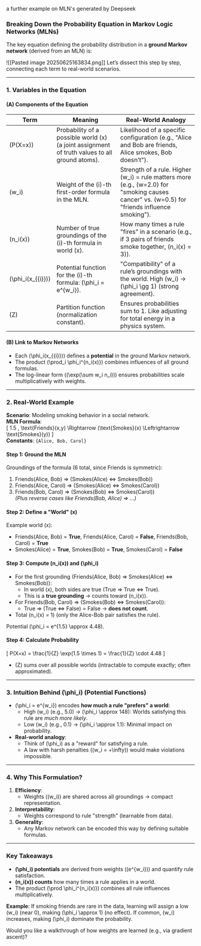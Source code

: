 
a further example on MLN's generated by Deepseek

### **Breaking Down the Probability Equation in Markov Logic Networks (MLNs)**

The key equation defining the probability distribution in a **ground Markov network** (derived from an MLN) is:


![[Pasted image 20250625163834.png]]
Let’s dissect this step by step, connecting each term to real-world scenarios.

---

### **1. Variables in the Equation**
#### **(A) Components of the Equation**
| Term | Meaning | Real-World Analogy |
|------|---------|-------------------|
| \(P(X=x)\) | Probability of a possible world \(x\) (a joint assignment of truth values to all ground atoms). | Likelihood of a specific configuration (e.g., "Alice and Bob are friends, Alice smokes, Bob doesn’t"). |
| \(w_i\) | Weight of the \(i\)-th first-order formula in the MLN. | Strength of a rule. Higher \(w_i\) = rule matters more (e.g., \(w=2.0\) for "smoking causes cancer" vs. \(w=0.5\) for "friends influence smoking"). |
| \(n_i(x)\) | Number of true groundings of the \(i\)-th formula in world \(x\). | How many times a rule "fires" in a scenario (e.g., if 3 pairs of friends smoke together, \(n_i(x) = 3\)). |
| \(\phi_i(x_{\{i\}})\) | Potential function for the \(i\)-th formula: \(\phi_i = e^{w_i}\). | "Compatibility" of a rule’s groundings with the world. High \(w_i\) → \(\phi_i \gg 1\) (strong agreement). |
| \(Z\) | Partition function (normalization constant). | Ensures probabilities sum to 1. Like adjusting for total energy in a physics system. |

#### **(B) Link to Markov Networks**
- Each \(\phi_i(x_{\{i\}})\) defines a **potential** in the ground Markov network.  
- The product \(\prod_i \phi_i^{n_i(x)}\) combines influences of all ground formulas.  
- The log-linear form (\(\exp(\sum w_i n_i)\)) ensures probabilities scale multiplicatively with weights.

---

### **2. Real-World Example**
**Scenario**: Modeling smoking behavior in a social network.  
**MLN Formula**:  
\[
1.5 \, \text{Friends}(x,y) \Rightarrow (\text{Smokes}(x) \Leftrightarrow \text{Smokes}(y))
\]  
**Constants**: `{Alice, Bob, Carol}`  

#### **Step 1: Ground the MLN**
Groundings of the formula (6 total, since Friends is symmetric):  
1. Friends(Alice, Bob) ⇒ (Smokes(Alice) ⇔ Smokes(Bob))  
2. Friends(Alice, Carol) ⇒ (Smokes(Alice) ⇔ Smokes(Carol))  
3. Friends(Bob, Carol) ⇒ (Smokes(Bob) ⇔ Smokes(Carol))  
   *(Plus reverse cases like Friends(Bob, Alice) ⇒ ...)*  

#### **Step 2: Define a "World" \(x\)**
Example world \(x\):  
- Friends(Alice, Bob) = **True**, Friends(Alice, Carol) = **False**, Friends(Bob, Carol) = **True**  
- Smokes(Alice) = **True**, Smokes(Bob) = **True**, Smokes(Carol) = **False**  

#### **Step 3: Compute \(n_i(x)\) and \(\phi_i\)**
- For the first grounding (Friends(Alice, Bob) ⇒ Smokes(Alice) ⇔ Smokes(Bob)):  
  - In world \(x\), both sides are true (True ⇒ True ⇔ True).  
  - This is a **true grounding** → counts toward \(n_i(x)\).  
- For Friends(Bob, Carol) ⇒ (Smokes(Bob) ⇔ Smokes(Carol)):  
  - True ⇒ (True ⇔ False) = False → **does not count**.  
- Total \(n_i(x) = 1\) (only the Alice-Bob pair satisfies the rule).  

Potential \(\phi_i = e^{1.5} \approx 4.48\).  

#### **Step 4: Calculate Probability**
\[
P(X=x) = \frac{1}{Z} \exp(1.5 \times 1) = \frac{1}{Z} \cdot 4.48
\]  
- \(Z\) sums over all possible worlds (intractable to compute exactly; often approximated).  

---

### **3. Intuition Behind \(\phi_i\) (Potential Functions)**
- \(\phi_i = e^{w_i}\) encodes **how much a rule "prefers" a world**:  
  - High \(w_i\) (e.g., 5.0) → \(\phi_i \approx 148\): Worlds satisfying this rule are *much more likely*.  
  - Low \(w_i\) (e.g., 0.1) → \(\phi_i \approx 1.1\): Minimal impact on probability.  
- **Real-world analogy**:  
  - Think of \(\phi_i\) as a "reward" for satisfying a rule.  
  - A law with harsh penalties (\(w_i = +\infty\)) would make violations impossible.  

---

### **4. Why This Formulation?**
1. **Efficiency**:  
   - Weights (\(w_i\)) are shared across all groundings → compact representation.  
2. **Interpretability**:  
   - Weights correspond to rule "strength" (learnable from data).  
3. **Generality**:  
   - Any Markov network can be encoded this way by defining suitable formulas.  

---

### **Key Takeaways**
- **\(\phi_i\) potentials** are derived from weights (\(e^{w_i}\)) and quantify rule satisfaction.  
- **\(n_i(x)\) counts** how many times a rule applies in a world.  
- The product \(\prod \phi_i^{n_i(x)}\) combines all rule influences multiplicatively.  

**Example**: If smoking friends are rare in the data, learning will assign a low \(w_i\) (near 0), making \(\phi_i \approx 1\) (no effect). If common, \(w_i\) increases, making \(\phi_i\) dominate the probability.  

Would you like a walkthrough of how weights are learned (e.g., via gradient ascent)?